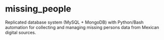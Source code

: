 # missing_people
Replicated database system (MySQL + MongoDB) with Python/Bash automation for collecting and managing missing persons data from Mexican digital sources.
